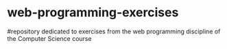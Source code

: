 # web-programming-exercises
#repository dedicated to exercises from the web programming discipline of the Computer Science course
